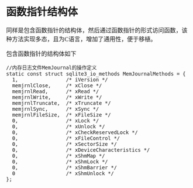 # 函数指针结构体
<font face="微软雅黑" size="3px">

同样是包含函数指针的结构体，然后通过函数指针的形式访问函数，该种方法实现多态，且为C语言，增加了通用性，便于移植。

包含函数指针的结构体如下

	//内存日志文件MemJournal的操作定义
	static const struct sqlite3_io_methods MemJournalMethods = {
	  1,                /* iVersion */
	  memjrnlClose,     /* xClose */
	  memjrnlRead,      /* xRead */
	  memjrnlWrite,     /* xWrite */
	  memjrnlTruncate,  /* xTruncate */
	  memjrnlSync,      /* xSync */
	  memjrnlFileSize,  /* xFileSize */
	  0,                /* xLock */
	  0,                /* xUnlock */
	  0,                /* xCheckReservedLock */
	  0,                /* xFileControl */
	  0,                /* xSectorSize */
	  0,                /* xDeviceCharacteristics */
	  0,                /* xShmMap */
	  0,                /* xShmLock */
	  0,                /* xShmBarrier */
	  0                 /* xShmUnlock */
	};



